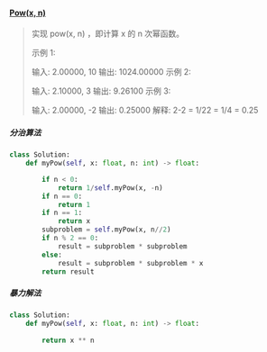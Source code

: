 #### [Pow(x, n)](https://leetcode-cn.com/problems/powx-n/)

> 实现 pow(x, n) ，即计算 x 的 n 次幂函数。
>
> 示例 1:
>
> 输入: 2.00000, 10
> 输出: 1024.00000
> 示例 2:
>
> 输入: 2.10000, 3
> 输出: 9.26100
> 示例 3:
>
> 输入: 2.00000, -2
> 输出: 0.25000
> 解释: 2-2 = 1/22 = 1/4 = 0.25	

##### 分治算法

```python
class Solution:
    def myPow(self, x: float, n: int) -> float:

        if n < 0:
            return 1/self.myPow(x, -n)
        if n == 0:
            return 1
        if n == 1:
            return x
        subproblem = self.myPow(x, n//2)
        if n % 2 == 0:
            result = subproblem * subproblem
        else:
            result = subproblem * subproblem * x
        return result
```

##### 暴力解法

```python
class Solution:
    def myPow(self, x: float, n: int) -> float:
        
        return x ** n
```

